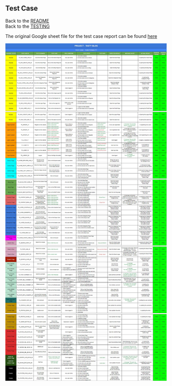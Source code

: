 ## Test Case 
Back to the [README](README.md)<br>
Back to the [TESTING](TESTING.md)<br>

The original Google sheet file for the test case report can be found [here](https://docs.google.com/spreadsheets/d/100bSOz3C9ra1K0PpAldBvg7NzoyHEMZZjpIWfiHnkQU/edit#gid=0)

![Test Case](./assets/readme/test/test_case/tasty_blog_test_case_1.jpg)
![Test Case](./assets/readme//test/test_case/tasty_blog_test_case_2.jpg)
![Test Case](./assets/readme/test/test_case/tasty_blog_test_case_3.jpg)
![Test Case](./assets/readme/test/test_case/tasty_blog_test_case_4.jpg)
![Test Case](./assets/readme/test/test_case/tasty_blog_test_case_5.jpg)